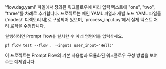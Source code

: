   'flow.dag.yaml' 파일에서 정의된 워크플로우에 따라 입력 텍스트에 "one", "two", "three"를 차례로 추가합니다. 프로젝트는 메인 YAML 파일과 개별 노드 YAML 파일들('nodes/' 디렉토리 내)로 구성되어 있으며, 'process_input.py'에서 실제 텍스트 처리 로직을 수행합니다.
  
  실행하려면 Prompt Flow를 설치한 후 아래 명령어를 입력하세요.
  
```
pf flow test --flow . --inputs user_input="Hello"
```

  이 프로젝트는 Prompt Flow의 기본 사용법과 모듈화된 워크플로우 구성 방법을 보여주는 예제입니다.